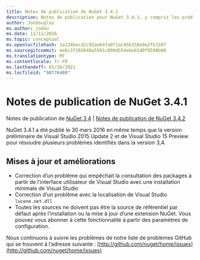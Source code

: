 ```yaml
---
title: Notes de publication de NuGet 3.4.1
description: Notes de publication pour NuGet 3.4.1, y compris les problèmes connus, les correctifs de bogues, les fonctionnalités ajoutées et DCR.
author: JonDouglas
ms.author: jodou
ms.date: 11/11/2016
ms.topic: conceptual
ms.openlocfilehash: 1e234becd2c92ae64fa0f1ac95b358e9a2fb3207
ms.sourcegitcommit: ee6c3f203648a5561c809db54ebeb1d0f0598b68
ms.translationtype: MT
ms.contentlocale: fr-FR
ms.lasthandoff: 01/26/2021
ms.locfileid: "98776480"
---
```

# <a name="nuget-341-release-notes"></a>Notes de publication de NuGet 3.4.1

Notes de publication de [NuGet 3,4](../release-notes/nuget-3.4.md)  |  [Notes de publication de NuGet 3.4.2](../release-notes/nuget-3.4.2.md)

NuGet 3.4.1 a été publié le 30 mars 2016 en même temps que la version préliminaire de Visual Studio 2015 Update 2 et de Visual Studio 15 Preview pour résoudre plusieurs problèmes identifiés dans la version 3,4.

## <a name="updates-and-improvements"></a>Mises à jour et améliorations

* Correction d’un problème qui empêchait la consultation des packages à partir de l’interface utilisateur de Visual Studio avec une installation minimale de Visual Studio
* Correction d’un problème avec la localisation de Visual Studio `lucene.net.dll`
* Toutes les sources ne doivent pas être la source de référentiel par défaut après l’installation ou la mise à jour d’une extension NuGet.  Vous pouvez vous abonner à cette fonctionnalité à partir des paramètres de configuration.

Nous continuons à suivre les problèmes de notre liste de problèmes GitHub qui se trouvent à l’adresse suivante : [http://github.com/nuget/home/issues](http://github.com/nuget/home/issues)